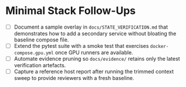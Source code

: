 # Minimal Stack Follow-Ups

- [ ] Document a sample overlay in `docs/STATE_VERIFICATION.md` that demonstrates how to add a secondary service without bloating the baseline compose file.
- [ ] Extend the pytest suite with a smoke test that exercises `docker-compose.gpu.yml` once GPU runners are available.
- [ ] Automate evidence pruning so `docs/evidence/` retains only the latest verification artefacts.
- [ ] Capture a reference host report after running the trimmed context sweep to provide reviewers with a fresh baseline.
